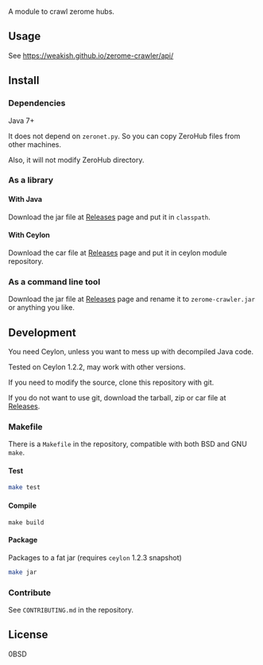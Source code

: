 A module to crawl zerome hubs.

Usage
-----

See <https://weakish.github.io/zerome-crawler/api/>

Install
-------

### Dependencies

Java 7+

It does not depend on `zeronet.py`.
So you can copy ZeroHub files from other machines.

Also, it will not modify ZeroHub directory.

### As a library

#### With Java

Download the jar file at [Releases] page and put it in `classpath`.

[Releases]: https://github.com/weakish/zerome-crawler/releases

#### With Ceylon

Download the car file at [Releases] page and put it in ceylon module repository.

### As a command line tool

Download the jar file at [Releases] page and rename it to `zerome-crawler.jar`
or anything you like.

Development
-----------

You need Ceylon, unless you want to mess up with decompiled Java code.

Tested on Ceylon 1.2.2, may work with other versions.

If you need to modify the source, clone this repository with git.

If you do not want to use git,
download the tarball, zip or car file at [Releases].

### Makefile

There is a `Makefile` in the repository, compatible with both BSD and GNU `make`.

#### Test

```sh
make test
```

#### Compile

```
make build
```

#### Package

Packages to a fat jar (requires `ceylon` 1.2.3 snapshot)

```sh
make jar
```

### Contribute

See `CONTRIBUTING.md` in the repository.

License
-------

0BSD
